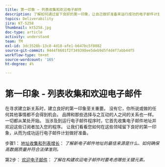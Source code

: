 ```yaml
---
title: 第一印象 — 列表收集和欢迎电子邮件
description: 了解如何通过留下良好的第一印象，让自己做好准备来运行成功的电子邮件计划。
topics: Deliverability
jira: KT-5258
thumbnail: kt5258.jpg
doc-type: article
activity: understand
team: TM
exl-id: 3dc3528b-13c8-4d18-afe1-b647bc5f8082
source-git-commit: 9444f8601f2f349398ee5deb9d5f4d4f7abb44f5
workflow-type: tm+mt
source-wordcount: '165'
ht-degree: 4%

---
```


# 第一印象 - 列表收集和欢迎电子邮件

在寻求建立新关系时，建立良好的第一印象至关重要。 没有它，你所说或做的任何其他事情都不会得到机会。 品牌和那些选择与之互动的人之间的关系也一样。 一切都从某处开始。 当涉及到运行电子邮件程序时，它首先收集电子邮件地址并欢迎这些订阅者加入您的程序。 让我们看看您如何在这些领域留下良好的第一印象，从而为成功运行电子邮件计划做好准备。

步骤1：  [地址收集和列表增长](/help/first-impressions/address-collection-and-list-growth.md)：
*了解新电子邮件地址的最佳来源是什么、如何确保高数据质量并符合法律准则。*

第2步：  [欢迎电子邮件](/help/first-impressions/welcome-emails.md)：
*了解在构建欢迎电子邮件时要考虑哪些关键元素。*
